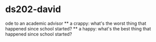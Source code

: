 # ds202-david
ode to an academic advisor 
** a crappy: what's the worst thing that happened since school started?
** a happy: what's the best thing that happened since school started?
